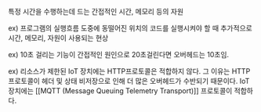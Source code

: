 특정 시간을 수행하는데 드는 간접적인 시간, 메모리 등의 자원

ex) 프로그램의 실행흐름 도중에 동떨어진 위치의 코드를 실행시켜야 할 때 추가적으로 시간, 메모리, 자원이 사용되는 현상

ex) 10초 걸리는 기능이 간접적인 원인으로 20초걸린다면 오버헤드는 10초임.

ex) 리소스가 제한된 IoT 장치에는 HTTP프로토콜은 적합하지 않다. 그 이유는 HTTP 프로토콜이 헤더 및 상태 비저장으로 인해 더 많은 오버헤드가 수반되기 때문이다. IoT 장치에는 [[MQTT (Message Queuing Telemetry Transport)]] 프로토콜이 적합하다.
